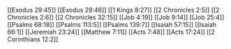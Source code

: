 [[Exodus 29:45]]
[[Exodus 29:46]]
[[1 Kings 8:27]]
[[2 Chronicles 2:5]]
[[2 Chronicles 2:6]]
[[2 Chronicles 32:15]]
[[Job 4:19]]
[[Job 9:14]]
[[Job 25:4]]
[[Psalms 68:18]]
[[Psalms 113:5]]
[[Psalms 139:7]]
[[Isaiah 57:15]]
[[Isaiah 66:1]]
[[Jeremiah 23:24]]
[[Matthew 7:11]]
[[Acts 7:48]]
[[Acts 17:24]]
[[2 Corinthians 12:2]]
